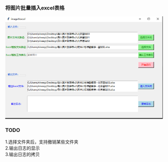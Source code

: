 ### 将图片批量插入excel表格
![avatar](doc/截图.png)

### TODO    
1.选择文件夹后，支持撤销某些文件夹  
2.输出日志的显示   
3.输出日志的拷贝   